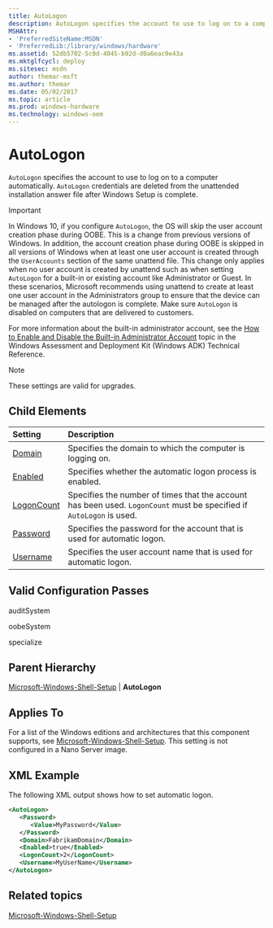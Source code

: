 ```yaml
---
title: AutoLogon
description: AutoLogon specifies the account to use to log on to a computer automatically. AutoLogon credentials are deleted from the unattended installation answer file after Windows Setup is complete.
MSHAttr:
- 'PreferredSiteName:MSDN'
- 'PreferredLib:/library/windows/hardware'
ms.assetid: 52db5702-5c0d-4045-b92d-d0a6eac9e43a
ms.mktglfcycl: deploy
ms.sitesec: msdn
author: themar-msft
ms.author: themar
ms.date: 05/02/2017
ms.topic: article
ms.prod: windows-hardware
ms.technology: windows-oem
---
```

# AutoLogon

`AutoLogon` specifies the account to use to log on to a computer automatically. `AutoLogon` credentials are deleted from the unattended installation answer file after Windows Setup is complete.

> [!Important]
> In Windows 10, if you configure `AutoLogon`, the OS will skip the user account creation phase during OOBE. This is a change from previous versions of Windows.
> In addition, the account creation phase during OOBE is skipped in all versions of Windows when at least one user account is created through the `UserAccounts` section of the same unattend file. This change only applies when no user account is created by unattend such as when setting `AutoLogon` for a built-in or existing account like Administrator or Guest. In these scenarios, Microsoft recommends using unattend to create at least one user account in the Administrators group to ensure that the device can be managed after the autologon is complete.
> Make sure `AutoLogon` is disabled on computers that are delivered to customers.

For more information about the built-in administrator account, see the [How to Enable and Disable the Built-in Administrator Account](http://go.microsoft.com/fwlink/?LinkId=206616) topic in the Windows Assessment and Deployment Kit (Windows ADK) Technical Reference.

> [!Note]
> These settings are valid for upgrades.

## Child Elements

| Setting                 | Description                                                                           |
|:------------------------|:--------------------------------------------------------------------------------------|
| [Domain](microsoft-windows-shell-setup-autologon-domain.md) | Specifies the domain to which the computer is logging on. |
| [Enabled](microsoft-windows-shell-setup-autologon-enabled.md) | Specifies whether the automatic logon process is enabled. |
| [LogonCount](microsoft-windows-shell-setup-autologon-logoncount.md) | Specifies the number of times that the account has been used. <code>LogonCount</code> must be specified if <code>AutoLogon</code> is used. |
| [Password](microsoft-windows-shell-setup-autologon-password.md) | Specifies the password for the account that is used for automatic logon. |
| [Username](microsoft-windows-shell-setup-autologon-username.md) | Specifies the user account name that is used for automatic logon. |

## Valid Configuration Passes

auditSystem

oobeSystem

specialize

## Parent Hierarchy

[Microsoft-Windows-Shell-Setup](microsoft-windows-shell-setup.md) | **AutoLogon**

## Applies To

For a list of the Windows editions and architectures that this component supports, see [Microsoft-Windows-Shell-Setup](microsoft-windows-shell-setup.md). This setting is not configured in a Nano Server image.

## XML Example

The following XML output shows how to set automatic logon.

```XML
<AutoLogon>
   <Password>
      <Value>MyPassword</Value>
   </Password>
   <Domain>FabrikamDomain</Domain>
   <Enabled>true</Enabled>
   <LogonCount>2</LogonCount>
   <Username>MyUserName</Username>
</AutoLogon>
```

## Related topics

[Microsoft-Windows-Shell-Setup](microsoft-windows-shell-setup.md)
